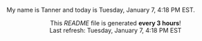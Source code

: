 My name is Tanner and today is Tuesday, January 7, 4:18 PM EST.

<p align="center">This <i>README</i> file is generated <b>every 3 hours</b>!</br>Last refresh: Tuesday, January 7, 4:18 PM EST<br /></p>
